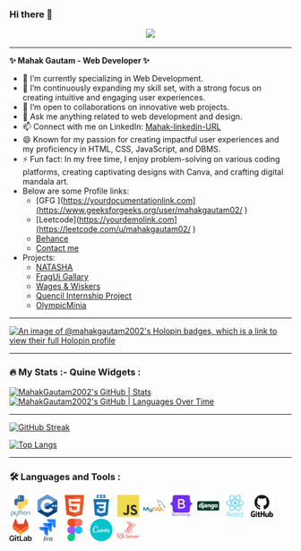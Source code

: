 
<!--
**MahakGautam2002/MahakGautam2002** is a ✨ _special_ ✨ repository because its `README.md` (this file) appears on your GitHub profile.
-->


### Hi there 👋

<div align="center">
  <img src="https://steamuserimages-a.akamaihd.net/ugc/1631947648964785474/81CBA15178466DD47195A239232202E78987B714/?imw=637&imh=358&ima=fit&impolicy=Letterbox&imcolor=%23000000&letterbox=true"/>
</div>

--- 
**✨ Mahak Gautam - Web Developer ✨**

- 🔭 I’m currently specializing in Web Development.
- 🌱 I’m continuously expanding my skill set, with a strong focus on creating intuitive and engaging user experiences.
- 👯 I’m open to collaborations on innovative web projects.
- 💬 Ask me anything related to web development and design.
- 📫 Connect with me on LinkedIn: [Mahak-linkedin-URL](https://www.linkedin.com/in/mahak-gautam-08a97b188/)
- 😄 Known for my passion for creating impactful user experiences and my proficiency in HTML, CSS, JavaScript, and DBMS.
- ⚡ Fun fact: In my free time, I enjoy problem-solving on various coding platforms, creating captivating designs with Canva, and crafting digital mandala art.
- Below are some Profile links:
    - [GFG ](https://yourdocumentationlink.com](https://www.geeksforgeeks.org/user/mahakgautam02/ )
    - [Leetcode](https://yourdemolink.com](https://leetcode.com/u/mahakgautam02/ )
    - [Behance](https://www.behance.net/mahakgautam)
    - [Contact me](mailto:mahakgautam02@gmail.com)
- Projects:
    - [NATASHA](https://www.canva.com/design/DAF-eOgBgIY/o4Fr0GJboMaelpLHcNwq-w/edit)
    - [FragUi Gallary](https://www.figma.com/design/FWAOrthBYe6HvcHoNiELq7/Mahak-Projects?node-id=0-1&t=G0SYPpGEfPM3rG1J-0)
    - [Wages & Wiskers](https://www.canva.com/design/DAFexQkDWfg/kRFjbhu-QaBZ-hzqABhJJg/edit)
    - [Quencil Internship Project](https://www.canva.com/design/DAFi6tp7Vhk/BJQHzQZ0aO4y27tgQXw4IQ/edit)
    - [OlympicMinia](https://youtu.be/qYobO5jl77g?si=2TIJ7rsBceZqljKj)


---

[![An image of @mahakgautam2002's Holopin badges, which is a link to view their full Holopin profile](https://holopin.me/mahakgautam2002)](https://holopin.io/@mahakgautam2002)

---
### :fire: My Stats :- Quine Widgets :

[![MahakGautam2002's GitHub | Stats](https://stats.quine.sh/MahakGautam2002/github?theme=dark)](https://quine.sh?utm_source=widgets&utm_campaign=MahakGautam2002)
[![MahakGautam2002's GitHub | Languages Over Time](https://stats.quine.sh/MahakGautam2002/languages-over-time?theme=dark)](https://quine.sh?utm_source=widgets&utm_campaign=MahakGautam2002)

---

[![GitHub Streak](http://github-readme-streak-stats.herokuapp.com?user=MahakGautam2002&theme=dark&background=000000)](https://git.io/streak-stats)

[![Top Langs](https://github-readme-stats.vercel.app/api/top-langs/?username=MahakGautam2002&layout=compact&theme=vision-friendly-dark)](https://github.com/YOUR_USERNAME/github-readme-stats)


---
### :hammer_and_wrench: Languages and Tools :
<div>
  <img src="https://github.com/devicons/devicon/blob/master/icons/python/python-original-wordmark.svg" title="Python" alt="Python" width="40" height="40"/>&nbsp;
  <img src="https://github.com/devicons/devicon/blob/master/icons/cplusplus/cplusplus-original.svg" title="C++" alt="C++" width="40" height="40"/>&nbsp;
  <img src="https://github.com/devicons/devicon/blob/master/icons/html5/html5-original.svg" title="HTML/HTML5" alt="HTML/HTML5" width="40" height="40"/>&nbsp;
  <img src="https://github.com/devicons/devicon/blob/master/icons/css3/css3-plain-wordmark.svg" title="CSS/CSS3" alt="CSS/CSS3" width="40" height="40"/>&nbsp;
  <img src="https://github.com/devicons/devicon/blob/master/icons/javascript/javascript-original.svg" title="JavaScript" alt="JavaScript" width="40" height="40"/>&nbsp;
  <img src="https://github.com/devicons/devicon/blob/master/icons/mysql/mysql-original-wordmark.svg" title="MySQL" alt="MySQL" width="40" height="40"/>&nbsp;
  <img src="https://github.com/devicons/devicon/blob/master/icons/bootstrap/bootstrap-plain-wordmark.svg" title="Bootstrap" alt="Bootstrap" width="40" height="40"/>&nbsp;
  <img src="https://github.com/devicons/devicon/blob/master/icons/django/django-original.svg" title="Django" alt="Django" width="40" height="40"/>&nbsp;
  <img src="https://github.com/devicons/devicon/blob/master/icons/react/react-original-wordmark.svg" title="React JS" alt="React JS" width="40" height="40"/>&nbsp;
  <img src="https://github.com/devicons/devicon/blob/master/icons/github/github-original-wordmark.svg" title="GitHub" alt="GitHub" width="40" height="40"/>&nbsp;
  <img src="https://github.com/devicons/devicon/blob/master/icons/gitlab/gitlab-original-wordmark.svg" title="GitLab" alt="GitLab" width="40" height="40"/>&nbsp;
  <img src="https://github.com/devicons/devicon/blob/master/icons/jira/jira-original-wordmark.svg" title="JIRA" alt="JIRA" width="40" height="40"/>&nbsp;
  <img src="https://github.com/devicons/devicon/blob/master/icons/figma/figma-original.svg" title="Figma" alt="Figma" width="40" height="40"/>&nbsp;
  <img src="https://github.com/devicons/devicon/blob/master/icons/canva/canva-original.svg" title="Canva" alt="Canva" width="40" height="40"/>&nbsp;
  <img src="https://github.com/devicons/devicon/blob/master/icons/microsoftsqlserver/microsoftsqlserver-plain-wordmark.svg" title="MS Office" alt="MS Office" width="40" height="40"/>&nbsp;
</div>

